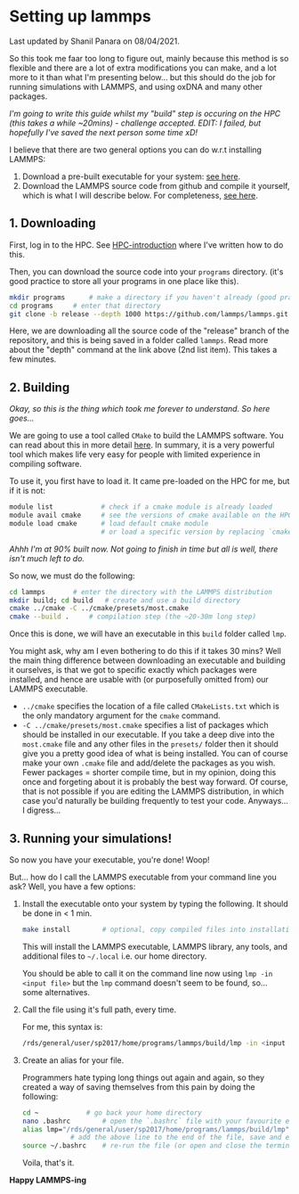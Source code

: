 # Setting up lammps

Last updated by Shanil Panara on 08/04/2021.

So this took me faar too long to figure out, mainly because this method is so flexible and there are a lot of extra modifications you can make, and a lot more to it than what I'm presenting below... but this should do the job for running simulations with LAMMPS, and using oxDNA and many other packages. 

_I'm going to write this guide whilst my "build" step is occuring on the HPC (this takes a while ~20mins) - challenge accepted. EDIT: I failed, but hopefully I've saved the next person some time xD!_

I believe that there are two general options you can do w.r.t installing LAMMPS:

1. Download a pre-built executable for your system: [see here](https://docs.lammps.org/Install.html).
2. Download the LAMMPS source code from github and compile it yourself, which is what I will describe below. For completeness, [see here](https://docs.lammps.org/Install_git.html).

## 1. Downloading

First, log in to the HPC. See [HPC-introduction](https://github.com/softnanolab/hpc-tutorial/tree/main/HPC-intro) where I've written how to do this.

Then, you can download the source code into your `programs` directory. (it's good practice to store all your programs in one place like this).

```bash
mkdir programs		# make a directory if you haven't already (good practice to store things in one place)
cd programs		# enter that directory
git clone -b release --depth 1000 https://github.com/lammps/lammps.git lammps 
```
Here, we are downloading all the source code of the "release" branch of the repository, and this is being saved in a folder called `lammps`. Read more about the "depth" command at the link above (2nd list item). This takes a few minutes.

## 2. Building

_Okay, so this is the thing which took me forever to understand. So here goes..._

We are going to use a tool called `CMake` to build the LAMMPS software. You can read about this in more detail [here](https://docs.lammps.org/Build_cmake.html). In summary, it is a very powerful tool which makes life very easy for people with limited experience in compiling software.

To use it, you first have to load it. It came pre-loaded on the HPC for me, but if it is not:

```bash
module list            # check if a cmake module is already loaded
module avail cmake     # see the versions of cmake available on the HPC
module load cmake      # load default cmake module
                       # or load a specific version by replacing `cmake` with, e.g., `cmake/3.9.0`
```

_Ahhh I'm at 90% built now. Not going to finish in time but all is well, there isn't much left to do._

So now, we must do the following:

```bash
cd lammps		# enter the directory with the LAMMPS distribution
mkdir build; cd build	# create and use a build directory
cmake ../cmake -C ../cmake/presets/most.cmake 
cmake --build .		# compilation step (the ~20-30m long step)
```

Once this is done, we will have an executable in this `build` folder called `lmp`.

You might ask, why am I even bothering to do this if it takes 30 mins? Well the main thing difference between downloading an executable and building it ourselves, is that we got to specific exactly which packages were installed, and hence are usable with (or purposefully omitted from) our LAMMPS executable.

- `../cmake` specifies the location of a file called `CMakeLists.txt` which is the only mandatory argument for the `cmake` command.
- `-C ../cmake/presets/most.cmake` specifies a list of packages which should be installed in our executable. If you take a deep dive into the `most.cmake` file and any other files in the `presets/` folder then it should give you a pretty good idea of what is being installed. You can of course make your own `.cmake` file and add/delete the packages as you wish. Fewer packages = shorter compile time, but in my opinion, doing this once and forgeting about it is probably the best way forward. Of course, that is not possible if you are editing the LAMMPS distribution, in which case you'd naturally be building frequently to test your code. Anyways... I digress...

## 3. Running your simulations!

So now you have your executable, you're done! Woop!

But... how do I call the LAMMPS executable from your command line you ask? Well, you have a few options:

1. Install the executable onto your system by typing the following. It should be done in < 1 min.

	```bash
	make install		# optional, copy compiled files into installation location
	
	```
	
	This will install the LAMMPS executable, LAMMPS library, any tools, and additional files to `~/.local` i.e. our home directory.

	You should be able to call it on the command line now using `lmp -in <input file>` but the `lmp` command doesn't seem to be found, so... some alternatives.

2. Call the file using it's full path, every time.
	
	For me, this syntax is:

	```bash
	/rds/general/user/sp2017/home/programs/lammps/build/lmp -in <input file>
	```

3. Create an alias for your file.

	Programmers hate typing long things out again and again, so they created a way of saving themselves from this pain by doing the following:

	```bash
	cd ~			# go back your home directory
	nano .bashrc		# open the `.bashrc` file with your favourite editor
	alias lmp="/rds/general/user/sp2017/home/programs/lammps/build/lmp"
				# add the above line to the end of the file, save and exit (Ctrl+S, Ctrl+X)
	source ~/.bashrc	# re-run the file (or open and close the terminal)
	```
	
	Voila, that's it.

**Happy LAMMPS-ing**
